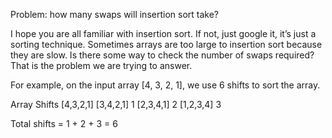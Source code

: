 Problem: how many swaps will insertion sort take?

I hope you are all familiar with insertion sort. If not, just google it, it’s just a sorting technique. Sometimes arrays are too large to insertion sort because they are slow. Is there some way to check the number of swaps required? That is the problem we are trying to answer.

For example, on the input array [4, 3, 2, 1], we use 6 shifts to sort the array.

 Array     Shifts
[4,3,2,1]
[3,4,2,1]   1
[2,3,4,1]   2
[1,2,3,4]   3

Total shifts = 1 + 2 + 3 = 6